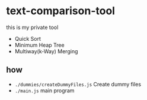 # text-comparison-tool

this is my private tool

- Quick Sort
- Minimum Heap Tree
- Multiway(k-Way) Merging

## how

- `./dummies/createDummyFiles.js` Create dummy files
- `./main.js` main program